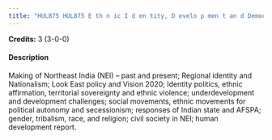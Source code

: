 ```yaml
---
title: "HUL875 HUL875 E th n ic I d en tity, D evelo p men t an d Democratization in North-east India"
---
```

**Credits:** 3 (3-0-0)

#### Description
Making of Northeast India (NEI) – past and present; Regional identity and Nationalism; Look East policy and Vision 2020; Identity politics, ethnic affirmation, territorial sovereignty and ethnic violence; underdevelopment and development challenges; social movements, ethnic movements for political autonomy and secessionism; responses of Indian state and AFSPA; gender, tribalism, race, and religion; civil society in NEI; human development report.